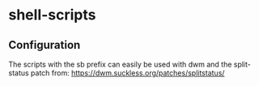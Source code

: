 # shell-scripts

Configuration
-------------
The scripts with the sb prefix can easily be used with dwm and the split-status patch from: https://dwm.suckless.org/patches/splitstatus/